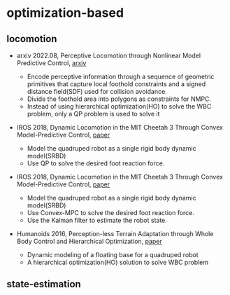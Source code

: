 # optimization-based
## locomotion 

- arxiv 2022.08, Perceptive Locomotion through Nonlinear Model Predictive Control, [arxiv](https://arxiv.org/abs/2208.08373)
    - Encode perceptive information through a sequence of geometric primitives that capture local foothold constraints and a signed distance field(SDF) used for collision avoidance.
    - Divide the foothold area into polygons as constraints for NMPC.
    - Instead of using hierarchical optimization(HO) to solve the WBC problem, only a QP problem is used to solve it
- IROS 2018, Dynamic Locomotion in the MIT Cheetah 3 Through Convex Model-Predictive Control, [paper](https://ieeexplore.ieee.org/document/8594448)
    - Model the quadruped robot as a single rigid body dynamic model(SRBD)
    - Use QP to solve the desired foot reaction force.

- IROS 2018, Dynamic Locomotion in the MIT Cheetah 3 Through Convex Model-Predictive Control, [paper](https://ieeexplore.ieee.org/document/8594448)
    - Model the quadruped robot as a single rigid body dynamic model(SRBD)
    - Use Convex-MPC to solve the desired foot reaction force.
    - Use the Kalman filter to estimate the robot state.

- Humanoids 2016, Perception-less Terrain Adaptation through Whole Body Control and Hierarchical Optimization, [paper](https://ieeexplore.ieee.org/abstract/document/7803330)
    - Dynamic modeling of a floating base for a quadruped robot
    - A hierarchical optimization(HO) solution to solve WBC problem

## state-estimation